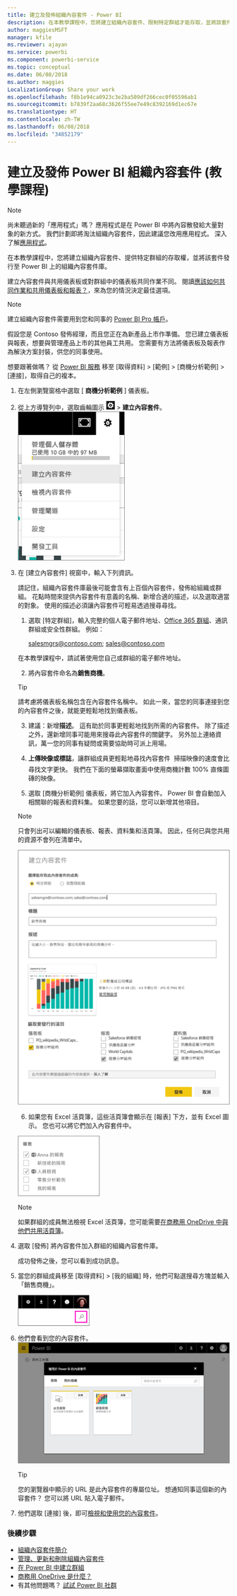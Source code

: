 ```yaml
---
title: 建立及發佈組織內容套件 - Power BI
description: 在本教學課程中，您將建立組織內容套件、限制特定群組才能存取，並將該套件發佈至 Power BI 上的組織內容套件程式庫。
author: maggiesMSFT
manager: kfile
ms.reviewer: ajayan
ms.service: powerbi
ms.component: powerbi-service
ms.topic: conceptual
ms.date: 06/08/2018
ms.author: maggies
LocalizationGroup: Share your work
ms.openlocfilehash: f8b1e94ca0923c3e2ba509df266cec0f05596ab1
ms.sourcegitcommit: b7839f2aa68c3626f55ee7e49c8392169d1ec67e
ms.translationtype: HT
ms.contentlocale: zh-TW
ms.lasthandoff: 06/08/2018
ms.locfileid: "34852179"
---
```

# <a name="create-and-publish-a-power-bi-organizational-content-pack-tutorial"></a>建立及發佈 Power BI 組織內容套件 (教學課程)
> [!NOTE]
> 尚未聽過新的「應用程式」嗎？ 應用程式是在 Power BI 中將內容散發給大量對象的新方式。 我們計劃即將淘汰組織內容套件，因此建議您改用應用程式。 深入了解[應用程式](service-install-use-apps.md)。
> 
> 

在本教學課程中，您將建立組織內容套件、提供特定群組的存取權，並將該套件發行至 Power BI 上的組織內容套件庫。

建立內容套件與共用儀表板或對群組中的儀表板共同作業不同。 閱讀[應該如何共同作業和共用儀表板和報表？](service-how-to-collaborate-distribute-dashboards-reports.md)，來為您的情況決定最佳選項。

> [!NOTE]
> 建立組織內容套件需要用到您和同事的 [Power BI Pro 帳戶](https://powerbi.microsoft.com/pricing)。
> 
> 

假設您是 Contoso 發佈經理，而且您正在為新產品上市作準備。  您已建立儀表板與報表，想要與管理產品上市的其他員工共用。 您需要有方法將儀表板及報表作為解決方案封裝，供您的同事使用。 

想要跟著做嗎？ 從 [Power BI 服務](https://powerbi.com) 移至 [取得資料] > [範例] > [商機分析範例] > [連接]，取得自己的複本。 

1. 在左側瀏覽窗格中選取 [ **商機分析範例** ] 儀表板。
2. 從上方導覽列中，選取齒輪圖示 ![](media/service-organizational-content-pack-create-and-publish/cog.png) > **建立內容套件**。    
   ![](media/service-organizational-content-pack-create-and-publish/pbi_create_contpk.png)
3. 在 [建立內容套件]  視窗中，輸入下列資訊。  
   
   請記住，組織內容套件庫最後可能會含有上百個內容套件，發佈給組織或群組。 花點時間來提供內容套件有意義的名稱、新增合適的描述，以及選取適當的對象。  使用的描述必須讓內容套件可輕易透過搜尋尋找。
   
   1.  選取 [特定群組]，輸入完整的個人電子郵件地址、[Office 365 群組](https://support.office.com/article/Create-a-group-in-Office-365-7124dc4c-1de9-40d4-b096-e8add19209e9)、通訊群組或安全性群組。 例如：
      
         salesmgrs@contoso.com; sales@contoso.com
      
      在本教學課程中，請試著使用您自己或群組的電子郵件地址。
   
   2.  將內容套件命名為**銷售商機**。
   
      > [!TIP]
      > 請考慮將儀表板名稱包含在內容套件名稱中。 如此一來，當您的同事連接到您的內容套件之後，就能更輕鬆地找到儀表板。
      > 
      > 
   
   3.  建議：新增**描述**。 這有助於同事更輕鬆地找到所需的內容套件。 除了描述之外，還新增同事可能用來搜尋此內容套件的關鍵字。 另外加上連絡資訊，萬一您的同事有疑問或需要協助時可派上用場。
   
   4.  **上傳映像或標誌**，讓群組成員更輕鬆地尋找內容套件 &#151; 掃描映像的速度會比尋找文字更快。 我們在下面的螢幕擷取畫面中使用商機計數 100% 直條圖磚的映像。
   
   5.  選取 [商機分析範例] 儀表板，將它加入內容套件。  Power BI 會自動加入相關聯的報表和資料集。 如果您要的話，您可以新增其他項目。
   
      > [!NOTE]
      >  只會列出可以編輯的儀表板、報表、資料集和活頁簿。 因此，任何已與您共用的資源不會列在清單中。
      > 
      > 
   
      ![](media/service-organizational-content-pack-create-and-publish/cpwindow.png) 
   
   6. 如果您有 Excel 活頁簿，這些活頁簿會顯示在 [報表] 下方，並有 Excel 圖示。 您也可以將它們加入內容套件中。
   
     ![](media/service-organizational-content-pack-create-and-publish/pbi_orgcontpkexcel.png)
   
      > [!NOTE]
      > 如果群組的成員無法檢視 Excel 活頁簿，您可能需要[在商務用 OneDrive 中與他們共用活頁簿](https://support.office.com/en-us/article/Share-documents-or-folders-in-Office-365-1fe37332-0f9a-4719-970e-d2578da4941c)。
      > 
      > 
4. 選取 [發佈]  將內容套件加入群組的組織內容套件庫。  
   
   成功發佈之後，您可以看到成功訊息。 
5. 當您的群組成員移至 [取得資料] > [我的組織] 時，他們可點選搜尋方塊並輸入「銷售商機」。
   
   ![](media/service-organizational-content-pack-create-and-publish/cp_searchbox.png) 
6. 他們會看到您的內容套件。  
   ![](media/service-organizational-content-pack-create-and-publish/powerbi-find-content-pack-organization.png) 
   
   > [!TIP]
   > 您的瀏覽器中顯示的 URL 是此內容套件的專屬位址。  想通知同事這個新的內容套件？  您可以將 URL 貼入電子郵件。
   > 
   > 
7. 他們選取 [連接] 後，即可[檢視和使用您的內容套件](service-organizational-content-pack-copy-refresh-access.md)。 

### <a name="next-steps"></a>後續步驟
* [組織內容套件簡介](service-organizational-content-pack-introduction.md)  
* [管理、更新和刪除組織內容套件](service-organizational-content-pack-manage-update-delete.md)  
* [在 Power BI 中建立群組](service-create-distribute-apps.md)  
* [商務用 OneDrive 是什麼？](https://support.office.com/en-us/article/What-is-OneDrive-for-Business-187f90af-056f-47c0-9656-cc0ddca7fdc2)
* 有其他問題嗎？ [試試 Power BI 社群](http://community.powerbi.com/)

